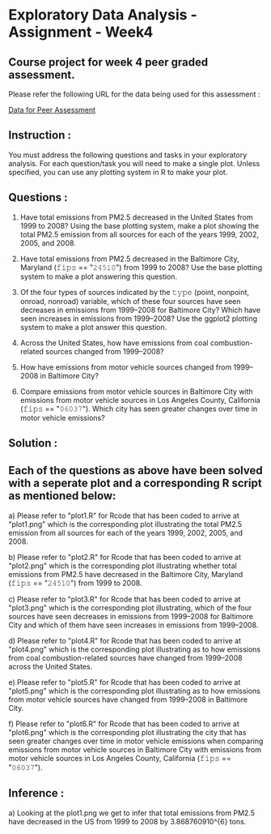 # Exploratory Data Analysis - Assignment - Week4

## Course project for week 4 peer graded assessment.

Please refer the following URL for the data being used for this assessment :

[Data for Peer Assessment ](https://d396qusza40orc.cloudfront.net/exdata%2Fdata%2FNEI_data.zip)

## Instruction :
You must address the following questions and tasks in your exploratory analysis. For each question/task you will need to make a single plot. Unless specified, you can use any plotting system in R to make your plot.

## Questions :
1) Have total emissions from PM2.5 decreased in the United States from 1999 to 2008? Using the base plotting system, make a plot showing the total PM2.5 emission from all sources for each of the years 1999, 2002, 2005, and 2008.

2) Have total emissions from PM2.5 decreased in the Baltimore City, Maryland (𝚏𝚒𝚙𝚜 == "𝟸𝟺𝟻𝟷𝟶") from 1999 to 2008? Use the base plotting system to make a plot answering this question.

3) Of the four types of sources indicated by the 𝚝𝚢𝚙𝚎 (point, nonpoint, onroad, nonroad) variable, which of these four sources have seen decreases in emissions from 1999–2008 for Baltimore City? Which have seen increases in emissions from 1999–2008? Use the ggplot2 plotting system to make a plot answer this question.

4) Across the United States, how have emissions from coal combustion-related sources changed from 1999–2008?

5) How have emissions from motor vehicle sources changed from 1999–2008 in Baltimore City?

6) Compare emissions from motor vehicle sources in Baltimore City with emissions from motor vehicle sources in Los Angeles County, California (𝚏𝚒𝚙𝚜 == "𝟶𝟼𝟶𝟹𝟽"). Which city has seen greater changes over time in motor vehicle emissions?

## Solution :

## Each of the questions as above have been solved with a seperate plot and a corresponding R script as mentioned below:

a) Please refer to "plot1.R"  for Rcode that has been coded to arrive at "plot1.png" which is the corresponding plot  illustrating
the total PM2.5 emission from all sources for each of the years 1999, 2002, 2005, and 2008.

b) Please refer to "plot2.R"  for Rcode that has been coded to arrive at "plot2.png" which is the corresponding plot illustrating
whether total emissions from PM2.5 have decreased in the Baltimore City, Maryland (𝚏𝚒𝚙𝚜 == "𝟸𝟺𝟻𝟷𝟶") from 1999 to 2008.

c) Please refer to "plot3.R"  for Rcode that has been coded to arrive at "plot3.png" which is the corresponding plot illustrating,
which of the four sources have seen decreases in emissions from 1999–2008 for Baltimore City and which of them have seen increases in emissions from 1999–2008.

d) Please refer to "plot4.R"  for Rcode that has been coded to arrive at "plot4.png" which is the corresponding plot illustrating as to
how emissions from coal combustion-related sources have changed from 1999–2008 across the United States.

e) Please refer to "plot5.R"  for Rcode that has been coded to arrive at "plot5.png" which is the corresponding plot illustrating as to
how emissions from motor vehicle sources  have changed from 1999–2008 in Baltimore City.

f) Please refer to "plot6.R"  for Rcode that has been coded to arrive at "plot6.png" which is the corresponding plot illustrating the
city that has seen greater changes over time in motor vehicle emissions when comparing emissions from motor vehicle sources in Baltimore City with emissions from motor vehicle sources in Los Angeles County, California (𝚏𝚒𝚙𝚜 == "𝟶𝟼𝟶𝟹𝟽").

## Inference :

a) Looking at the plot1.png  we get to infer that total emissions from PM2.5 have decreased in the US from 1999 to 2008 by 3.868760910^{6} tons.
